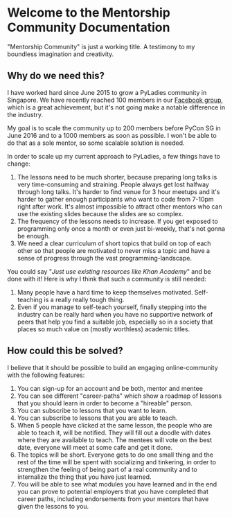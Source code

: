# Welcome to the Mentorship Community Documentation

"Mentorship Community" is just a working title. A testimony to my boundless
imagination and creativity.

## Why do we need this?

I have worked hard since June 2015 to grow a PyLadies community in Singapore.
We have recently reached 100 members in our
[Facebook group](https://www.facebook.com/groups/pyladiessg/), which is a great
achievement, but it's not going make a notable difference in the industry.

My goal is to scale the community up to 200 members before PyCon SG in June
2016 and to a 1000 members as soon as possible. I won't be able to do that as
a sole mentor, so some scalable solution is needed.

In order to scale up my current approach to PyLadies, a few things have to
change:

1. The lessons need to be much shorter, because preparing long talks is very
   time-consuming and straining. People always get lost halfway through long
   talks. It's harder to find venue for 3 hour meetups and it's harder to
   gather enough participants who want to code from 7-10pm right after work.
   It's almost impossible to attract other mentors who can use the existing
   slides because the slides are so complex.
1. The frequency of the lessons needs to increase. If you get exposed to
   programming only once a month or even just bi-weekly, that's not gonna be
   enough.
1. We need a clear curriculum of short topics that build on top of each other
   so that people are motivated to never miss a topic and have a sense of
   progress through the vast programming-landscape.

You could say "_Just use existing resources like Khan Academy_" and be done with
it! Here is why I think that such a community is still needed:

1. Many people have a hard time to keep themselves motivated. Self-teaching is
   a really really tough thing.
1. Even if you manage to self-teach yourself, finally stepping into the
   industry can be really hard when you have no supportive network of peers
   that help you find a suitable job, especially so in a society that places so
   much value on (mostly worthless) academic titles.

## How could this be solved?

I believe that it should be possible to build an engaging online-community with
the following features:

1. You can sign-up for an account and be both, mentor and mentee
1. You can see different "career-paths" which show a roadmap of lessons that
   you should learn in order to become a "hireable" person.
1. You can subscribe to lessons that you want to learn.
1. You can subscribe to lessons that you are able to teach.
1. When 5 people have clicked at the same lesson, the people who are able to
   teach it, will be notified. They will fill out a doodle with dates where
   they are available to teach. The mentees will vote on the best date,
   everyone will meet at some cafe and get it done.
1. The topics will be short. Everyone gets to do one small thing and the rest
   of the time will be spent with socializing and tinkering, in order to
   strengthen the feeling of being part of a real community and to internalize
   the thing that you have just learned.
1. You will be able to see what modules you have learned and in the end you can
   prove to potential employers that you have completed that career paths,
   including endorsements from your mentors that have given the lessons to
   you.
